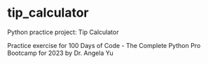  # tip_calculator
 Python practice project: Tip Calculator

 Practice exercise for 100 Days of Code - The Complete Python Pro Bootcamp for 2023 by Dr. Angela Yu
